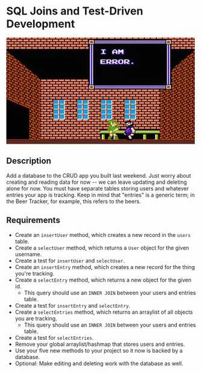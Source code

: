 # SQL Joins and Test-Driven Development

![screenshot](screenshot.jpg)

## Description

Add a database to the CRUD app you built last weekend. Just worry about creating and reading data for now -- we can leave updating and deleting alone for now. You must have separate tables storing users and whatever entries your app is tracking. Keep in mind that "entries" is a generic term; in the Beer Tracker, for example, this refers to the beers.

## Requirements

* Create an `insertUser` method, which creates a new record in the `users` table.
* Create a `selectUser` method, which returns a `User` object for the given username.
* Create a test for `insertUser` and `selectUser`.
* Create an `insertEntry` method, which creates a new record for the thing you're tracking.
* Create a `selectEntry` method, which returns a new object for the given id.
  * This query should use an `INNER JOIN` between your users and entries table.
* Create a test for `insertEntry` and `selectEntry`.
* Create a `selectEntries` method, which returns an arraylist of all objects you are tracking.
  * This query should use an `INNER JOIN` between your users and entries table.
* Create a test for `selectEntries`.
* Remove your global arraylist/hashmap that stores users and entries.
* Use your five new methods to your project so it now is backed by a database.
* Optional: Make editing and deleting work with the database as well.
